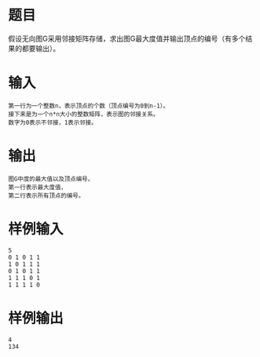 # 题目
假设无向图G采用邻接矩阵存储，求出图G最大度值并输出顶点的编号（有多个结果的都要输出）。

# 输入
```
第一行为一个整数n，表示顶点的个数（顶点编号为0到n-1）。
接下来是为一个n*n大小的整数矩阵，表示图的邻接关系。
数字为0表示不邻接，1表示邻接。
```

# 输出
```
图G中度的最大值以及顶点编号。
第一行表示最大度值，
第二行表示所有顶点的编号。
```

# 样例输入
```
5 
0 1 0 1 1 
1 0 1 1 1 
0 1 0 1 1 
1 1 1 0 1 
1 1 1 1 0
```

# 样例输出
```
4
134
```